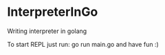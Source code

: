 # InterpreterInGo
Writing interpreter in golang

To start REPL just run: go run main.go and have fun :)
